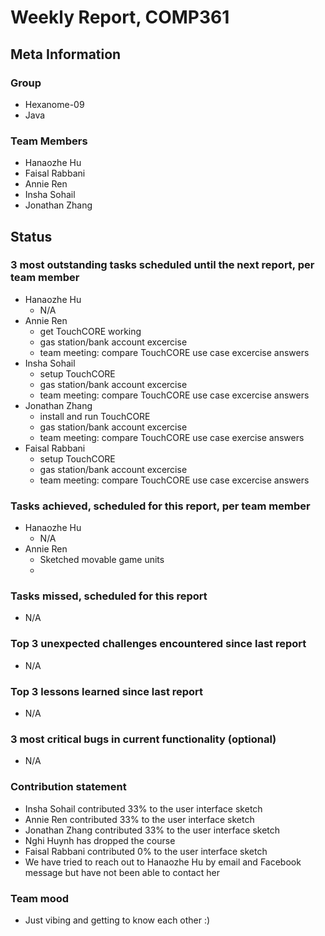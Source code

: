 # Weekly Report, COMP361

## Meta Information

### Group

 * Hexanome-09
 * Java

### Team Members

 * Hanaozhe Hu
 * Faisal Rabbani
 * Annie Ren
 * Insha Sohail
 * Jonathan Zhang

## Status

### 3 most outstanding tasks scheduled until the next report, per team member

 * Hanaozhe Hu
   * N/A
 * Annie Ren
   * get TouchCORE working
   * gas station/bank account excercise 
   * team meeting: compare TouchCORE use case excercise answers
 * Insha Sohail
   * setup TouchCORE
   * gas station/bank account excercise
   * team meeting: compare TouchCORE use case excercise answers
 * Jonathan Zhang
   * install and run TouchCORE
   * gas station/bank account excercise
   * team meeting: compare TouchCORE use case exercise answers
 * Faisal Rabbani
   * setup TouchCORE
   * gas station/bank account excercise
   * team meeting: compare TouchCORE use case excercise answers

### Tasks achieved, scheduled for this report, per team member
 * Hanaozhe Hu
   * N/A
 * Annie Ren
   * Sketched movable game units
   * 

### Tasks missed, scheduled for this report 
   * N/A

### Top 3 unexpected challenges encountered since last report
   * N/A

### Top 3 lessons learned since last report
   * N/A

### 3 most critical bugs in current functionality (optional)
   * N/A

### Contribution statement
   * Insha Sohail contributed 33% to the user interface sketch
   * Annie Ren contributed 33% to the user interface sketch
   * Jonathan Zhang contributed 33% to the user interface sketch
   * Nghi Huynh has dropped the course
   * Faisal Rabbani contributed 0% to the user interface sketch
   * We have tried to reach out to Hanaozhe Hu by email and Facebook message but have not been able to contact her
### Team mood

   * Just vibing and getting to know each other :)
